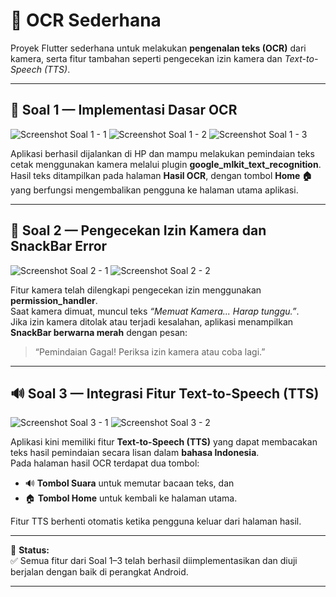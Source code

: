 # 📱 OCR Sederhana

Proyek Flutter sederhana untuk melakukan **pengenalan teks (OCR)** dari kamera, serta fitur tambahan seperti pengecekan izin kamera dan *Text-to-Speech (TTS)*.

---

## 🧩 Soal 1 — Implementasi Dasar OCR

![Screenshot Soal 1 - 1](images/soal1_1.jpeg)
![Screenshot Soal 1 - 2](images/soal1_2.jpeg)
![Screenshot Soal 1 - 3](images/soal1_3.jpeg)

Aplikasi berhasil dijalankan di HP dan mampu melakukan pemindaian teks cetak menggunakan kamera melalui plugin **google_mlkit_text_recognition**.  
Hasil teks ditampilkan pada halaman **Hasil OCR**, dengan tombol **Home 🏠** yang berfungsi mengembalikan pengguna ke halaman utama aplikasi.

---

## 📸 Soal 2 — Pengecekan Izin Kamera dan SnackBar Error

![Screenshot Soal 2 - 1](images/soal2_1.jpeg)
![Screenshot Soal 2 - 2](images/soal2_2.jpeg)

Fitur kamera telah dilengkapi pengecekan izin menggunakan **permission_handler**.  
Saat kamera dimuat, muncul teks *“Memuat Kamera... Harap tunggu.”*.  
Jika izin kamera ditolak atau terjadi kesalahan, aplikasi menampilkan **SnackBar berwarna merah** dengan pesan:  
> “Pemindaian Gagal! Periksa izin kamera atau coba lagi.”

---

## 🔊 Soal 3 — Integrasi Fitur Text-to-Speech (TTS)

![Screenshot Soal 3 - 1](images/soal3_1.jpeg)
![Screenshot Soal 3 - 2](images/soal3_2.jpeg)

Aplikasi kini memiliki fitur **Text-to-Speech (TTS)** yang dapat membacakan teks hasil pemindaian secara lisan dalam **bahasa Indonesia**.  
Pada halaman hasil OCR terdapat dua tombol:
- 🔊 **Tombol Suara** untuk memutar bacaan teks, dan  
- 🏠 **Tombol Home** untuk kembali ke halaman utama.  

Fitur TTS berhenti otomatis ketika pengguna keluar dari halaman hasil.

---

📌 **Status:**  
✅ Semua fitur dari Soal 1–3 telah berhasil diimplementasikan dan diuji berjalan dengan baik di perangkat Android.

---
